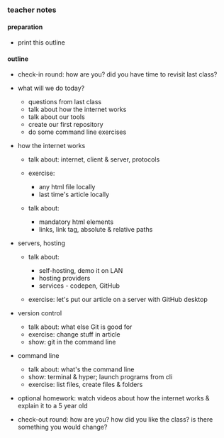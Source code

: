 ### teacher notes

#### preparation
- print this outline

#### outline
- check-in round: how are you? did you have time to revisit last class?
- what will we do today?

   - questions from last class   
   - talk about how the internet works
   - talk about our tools
   - create our first repository
   - do some command line exercises

- how the internet works

   - talk about: internet, client & server, protocols

   - exercise:

      - any html file locally
      - last time's article locally

   - talk about:

      - mandatory html elements
      - links, link tag, absolute & relative paths

- servers, hosting

   - talk about:

      - self-hosting, demo it on LAN
      - hosting providers
      - services - codepen, GitHub

   - exercise: let's put our article on a server with GitHub desktop

- version control

   - talk about: what else Git is good for
   - exercise: change stuff in article
   - show: git in the command line

- command line

   - talk about: what's the command line
   - show: terminal & hyper; launch programs from cli
   - exercise: list files, create files & folders

- optional homework: watch videos about how the internet works & explain it to a 5 year old
- check-out round: how are you? how did you like the class? is there something you would change?
